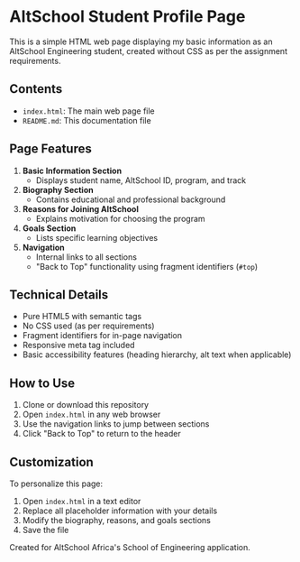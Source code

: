 # AltSchool Student Profile Page

This is a simple HTML web page displaying my basic information as an AltSchool Engineering student, created without CSS as per the assignment requirements.

## Contents
- `index.html`: The main web page file
- `README.md`: This documentation file

## Page Features
1. **Basic Information Section**
   - Displays student name, AltSchool ID, program, and track
2. **Biography Section**
   - Contains educational and professional background
3. **Reasons for Joining AltSchool**
   - Explains motivation for choosing the program
4. **Goals Section**
   - Lists specific learning objectives
5. **Navigation**
   - Internal links to all sections
   - "Back to Top" functionality using fragment identifiers (`#top`)

## Technical Details
- Pure HTML5 with semantic tags
- No CSS used (as per requirements)
- Fragment identifiers for in-page navigation
- Responsive meta tag included
- Basic accessibility features (heading hierarchy, alt text when applicable)

## How to Use
1. Clone or download this repository
2. Open `index.html` in any web browser
3. Use the navigation links to jump between sections
4. Click "Back to Top" to return to the header

## Customization
To personalize this page:
1. Open `index.html` in a text editor
2. Replace all placeholder information with your details
3. Modify the biography, reasons, and goals sections
4. Save the file

Created for AltSchool Africa's School of Engineering application.
